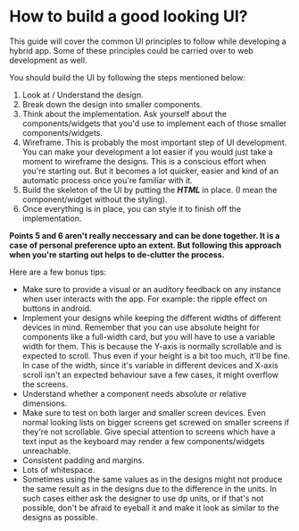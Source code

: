 # How to build a good looking UI?
This guide will cover the common UI principles to follow while developing a hybrid app. Some of these principles could be carried over to web development as well. 

You should build the UI by following the steps mentioned below:
1. Look at / Understand the design.
2. Break down the design into smaller components.
3. Think about the implementation. Ask yourself about the components/widgets that you'd use to implement each of those smaller components/widgets.
4. Wireframe. This is probably the most important step of UI development. You can make your development a lot easier if you would just take a moment to wireframe the designs. This is a conscious effort when you're starting out. But it becomes a lot quicker, easier and kind of an automatic process once you're familiar with it.
5. Build the skeleton of the UI by putting the **_HTML_** in place. (I mean the component/widget without the styling).
6. Once everything is in place, you can style it to finish off the implementation.

**Points 5 and 6 aren't really neccessary and can be done together. It is a case of personal preference upto an extent. But following this approach when you're starting out helps to de-clutter the process.**

[comment]: # (Need to add images here. Or should I wait and build the web app directly?!)

Here are a few bonus tips:
- Make sure to provide a visual or an auditory feedback on any instance when user interacts with the app.
  For example: the ripple effect on buttons in android.
- Implement your designs while keeping the different widths of different devices in mind.
Remember that you can use absolute height for components like a full-width card, but you will have to use a variable width for them. 
This is because the Y-axis is normally scrollable and is expected to scroll. Thus even if your height is a bit too much, it'll be fine.
In case of the width, since it's variable in different devices and X-axis scroll isn't an expected behaviour save a few cases, it might overflow the screens.
- Understand whether a component needs absolute or relative dimensions. 
- Make sure to test on both larger and smaller screen devices. Even normal looking lists on bigger screens get screwed on smaller screens if they're not scrollable. Give special attention to screens which have a text input as the keyboard may render a few components/widgets unreachable.
- Consistent padding and margins.
- Lots of whitespace.
- Sometimes using the same values as in the designs might not produce the same result as in the designs due to the difference in the units. In such cases either ask the designer to use dp units, or if that's not possible, don't be afraid to eyeball it and make it look as similar to the designs as possible.